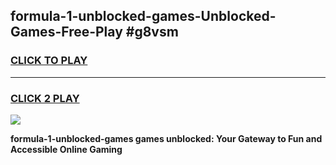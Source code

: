 
## formula-1-unblocked-games-Unblocked-Games-Free-Play #g8vsm
<h3>
<a href="https://us.freeplayer.one?title=formula-1-unblocked-games&ref=9M">CLICK TO PLAY</a></h3>
<hr>

<h3>
<a href="https://us.freeplayer.one?title=formula-1-unblocked-games&ref=9M">CLICK 2 PLAY</a>
  
</h3>

<a href="https://us.freeplayer.one?title=formula-1-unblocked-games&ref=9M"><img src="https://clearcache.store/games.png"></a>


**formula-1-unblocked-games games unblocked: Your Gateway to Fun and Accessible Online Gaming**
